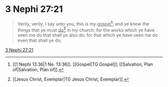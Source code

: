 # 3 Nephi 27:21

> Verily, verily, I say unto you, this is my <u>gospel</u>[^a]; and ye know the things that ye must <u>do</u>[^b] in my church; for the works which ye have seen me do that shall ye also do; for that which ye have seen me do even that shall ye do;

[3 Nephi 27:21](https://www.churchofjesuschrist.org/study/scriptures/bofm/3-ne/27?lang=eng&id=p21#p21)


[^a]: [[1 Nephi 13.36|1 Ne. 13:36]]. [[Gospel|TG Gospel]]; [[Salvation, Plan of|Salvation, Plan of]].  
[^b]: [[Jesus Christ, Exemplar|TG Jesus Christ, Exemplar]].  
